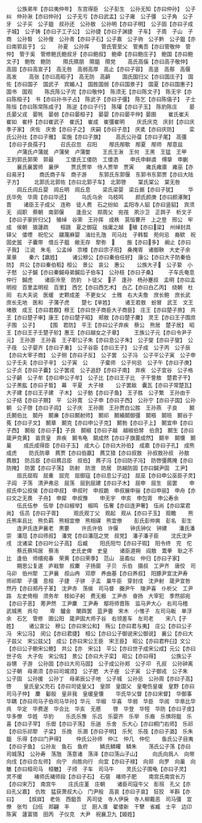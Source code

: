 <!-- { "loadSidebar": true } -->
　　公族弟年【亦曰夷仲年】　东宫得臣　公子彭生　公孙无知【亦曰仲孙】　公子纠　仲孙湫【亦曰仲孙】　公子无亏【亦曰武孟】公子雍　公子彊　公子角　公子牙　公子买　公子鉏　叔孙还　公孙敖　公孙明【亦曰子明】　公子固【亦曰子成　子城】　公子铸【亦曰子工子公】　公孙捷【亦曰子渊捷　子车】　子周　子山　子商　公孙晳　公孙傁　公孙青【亦曰子石】公子嘉　公子驹　公子黔　公子鉏【亦曰南郭且于】　公
　　孙夏　公孙挥
　　管氏管至父　管夷吾【亦曰管敬仲　管仲】　管于奚　管修鲍氏鲍叔牙【亦曰鲍叔】　鲍牵【亦曰鲍庄子】　鲍国【亦曰鲍文子】　鲍牧　鲍防
　　隰氏隰朋　隰鉏　隰党
　　高氏高傒【亦曰高子敬仲】　高固【亦曰高宣子】　高无咎　高弱高厚　高止【亦曰子容】　高竖　高酀　高偃　高发
　　高张【亦曰高昭子】　高无防　高齮
　　国氏国归父【亦曰国庄子】　国佐【亦曰国子　国武子　宾媚人】　国胜国弱【亦曰国景子】　国夏【亦曰国惠子】　国书　国观
　　陈氏陈公子完【亦曰敬仲】　陈须无【亦曰陈文子】　陈无宇【亦曰陈桓子】　书【亦曰孙书子占】　陈武子【亦曰子彊】　陈乞【亦曰陈僖子】　子士　陈恒【亦曰陈常陈成子】　陈逆【亦曰子行】　陈瓘【亦曰子玉】　陈豹陈庄
　　晏氏晏父戎　晏牦　晏弱【亦曰晏桓子】　晏婴【亦曰晏平仲】晏圉
　　崔氏崔夭　崔如　崔杼【亦曰崔武子　崔氏】　崔成　崔彊崔明
　　庆氏庆克　庆封【亦曰庆季子家】　庆佐　庆舍【亦曰子之】　庆嗣【亦曰子息】　庆奊【亦曰庆防】
　　栾氏公孙灶【亦曰子雅】　栾施【亦曰子旗】
　　高氏公孙虿【亦曰子尾】　高彊【亦曰子良孺子】
　　召氏召忽　召阳
　　邴氏邴歜　邴夏　邴师　邴意兹
　　卢蒲氏卢蒲就　卢蒲癸　卢蒲嫳
　　王氏王湫　王何　王黑　王猛　王甲　王豹郭氏郭荣　郭最
　　工偻氏工偻防　工偻洒
　　申氏申鲜虞　傅挚　申蒯
　　襄氏襄罢师　襄伊
　　贾氏贾举　侍人贾举　贾寅
　　雍氏雍廪　雍巫【亦曰易牙】
　　商氏商子车　商子游
　　东郭氏东郭偃　东郭书东郭贾【亦曰大陆子方】
　　北郭氏北郭佐【亦曰北郭子车】　北郭啓
　　棠氏棠公　棠无咎
　　闾丘氏闾丘婴　闾丘明　闾丘息
　　梁氏梁婴　梁丘据【亦曰子犹】
　　华氏华免　华周【亦曰华还】
　　乌氏乌余　乌枝鸣
　　颜氏颜庚【亦曰颜涿聚】　晋
　　诸臣王子成父　连称　徒人费　石之纷如　孟阳寺人貂【亦曰竖貂】　宾须无　阎职　蔡朝　南郭偃
　　逢丑父　郑周父　宛茷　夙沙卫　正舆子　析文子【亦曰子家折归父】　殖绰　谷荣　王孙挥　成秩　莒恒曹开　上之登　邢公　牢成　侯朝　狼蘧疏
　　桓跳　夏之御寇　烛庸之越　殖【亦曰梁】　州绰封具　铎父　偻堙　祝佗父　鬷蔑麻婴　渻灶孔虺　司马灶　子韩晳　苑何忌　裔欵　祝固史嚚　子囊带　借丘子鉏　敝无存　犂弥　
　　施【亦曰多】　阚止【亦曰子我】　江说　朱毛　公孟绰　宗楼【亦曰宗子阳】　桑掩胥　诸御鞅　大史子余　莱章
　　秦六【嬴姓】
　　诸公穆公【亦曰秦伯任好】　康公【亦曰大子防秦伯防】　共公【亦曰秦伯稻】桓公　景公　哀公　惠公
　　公族大子　公子絷　小子憖　公子鍼【亦曰秦鍼母弟鍼后子伯车】　公孙枝【亦曰子桑】
　　子车氏奄息　仲行　鍼虎
　　诸臣泠至　防豹　卜徒父　子　逢孙　杨孙蹇叔　孟明【亦曰孟明视　百里孟明视　百里】　西乞【亦曰西乞术】　白乙【亦曰白乙丙】　绕朝　杜囘　右大夫说　医缓　史颗成差　不更女父　士雃　右大夫詹　庶长鲍　庶长武　庶长无地　医和　子蒲子虎
　　楚七【芈姓】
　　诸王若敖　蚡冒　武王　文王　堵敖　成王【亦曰君頵】穆王【亦曰世子商臣大子商臣】　庄王【亦曰楚子旅】　共王【亦曰楚子审】康王【亦曰楚子昭】　郏敖【亦曰楚子麇】　灵王【亦曰王子围庶子围　公子】
　　【围　君防】　平王【亦曰公子弃疾　蔡公　熊居　楚子居】　昭王【亦曰王子壬楚子轸】惠王【亦曰越女之子章】
　　王族公子元【亦曰令尹子元】　王孙游　王孙喜　王子职公子朱【亦曰息公子朱】　公子燮【亦曰子燮】　公子茷　公子婴齐【亦曰子重】　公子谷臣【亦曰王子】　公子成　公子丙　公子辰【亦曰大宰子商】　公子侧【亦曰子反】　公子罢　公子冯　公子平公子寅　公子申　公子壬夫【亦曰子辛】　公子寅　公
　　子槖师　公子何忌　公子午【亦曰子庚】　公子贞【亦曰子囊】公子罢戎　公子追舒【亦曰子南】　弃疾　公子宜谷　公子格　公子齮　公子牟【亦曰申公子牟】　公子比【亦曰王子比　子干訾敖　楚君子干】　公子黒肱【亦曰子晳】　幕　平夏　大子禄
　　公子罢敌　囊瓦【亦曰子常楚瓦】　大子建【亦曰王子建　子木】　公子鲂【亦曰子鱼】　王子胜　公子繁　王孙由于　公子结【亦曰子期】　平　公孙寛　公子申【亦曰子西】　公孙宁【亦曰子国】公孙朝　公子啓【亦曰子闾】　公子庆　王孙圉　王孙贾白公胜　王孙燕　子良
　　鬭氏鬭伯比　鬬丹　鬭亷【亦曰鬭射师】　鬭祁　鬭緍鬬御彊　鬬梧　鬬班　鬭谷于菟【亦曰子文】　鬭章　鬭克【亦曰申公子克】　鬭勃【亦曰子上】　鬭宜申【亦曰子西】　鬭般【亦曰子】子良　鬬椒【亦曰子越　越椒伯棼　伯贲】　鬭生【亦曰箴尹克黄】　苗贲皇　弃疾　鬭韦龟　鬬成然【亦曰子旗蔓成然】　鬬辛　鬬懐　鬭巢
　　成氏成得臣【亦曰子玉】　成大心【亦曰大孙伯】　成嘉【亦曰子孔】　成熊　成虎
　　防氏防章　蔿贾【亦曰伯嬴】　蔿艾猎【亦曰叔敖　孙叔敖孙叔　孙敖　蔿敖】　防吕臣【亦曰蔿吕臣　叔伯】　蔿子冯【亦曰防子冯】　防啓彊蔿掩【亦曰防掩】　防罢【亦曰子荡】　防射　防泄　防居　防越防固【亦曰鍼尹固　工尹】
　　屈氏屈瑕　屈重　屈完　屈御寇【亦曰息公子边】　屈巫【亦曰申公巫臣子灵】　子阎　子荡　清尹弗忌　屈荡　屈到屈建【亦曰子木】　屈申　屈生　屈罢
　　申叔氏申公叔侯【亦曰申叔】　申叔时　申叔跪　申叔展申骊【亦曰申丽】　申舟【亦曰文之无畏　子舟】　申犀　申叔豫
　　申无宇　申亥　申包胥　申公寿余
　　伍氏伍参　伍举【亦曰椒举】　椒鸣　伍奢【亦曰连尹奢】　伍尚【亦曰棠君尚】　伍员【亦曰子胥】
　　观氏观丁父　观起　观从【亦曰子玉】　观瞻
　　熊氏熊率且比　熊负羁　熊相宜僚　熊相禖　熊宜僚
　　彭氏彭仲爽　彭名　彭生
　　连尹氏连尹襄老　黒要
　　许氏许伯　许偃
　　钟氏钟仪　钟建
　　潘氏潘崇　潘尫【亦曰师叔】　潘党【亦曰潘尫之党　叔党】　潘子潘子臣
　　沈氏沈尹戌　沈诸梁【亦曰叶公子高】　后臧
　　阳氏阳匄【亦曰子瑕】　阳令终　完　佗
　　蔡氏蔡鸠居　蔡洧
　　史氏史俾　史皇
　　诸臣道朔　阎敖　鬻拳　耿之不比　逢伯　师缙宛春　荣黄【亦曰荣季】　范山　巫矞似　仲归【亦曰子家】
　　期思公复遂　庐戢黎　叔麇　子扬窗　子贝　乐伯　摄叔　工尹齐　唐佼　司马卯　伯州犂　工尹襄　叔山冉　邓廖　养由基【亦曰养叔】　阳豚尹宜沈尹寿　师祁犂　子彊　息桓　子捷　子骈　子盂　巢牛臣　穿封戌　沈尹射　箴尹宜咎　然丹【亦曰郑丹子革】　沈尹赤　荡侯　司马督　嚻尹午　陵尹喜　仆析父　工尹路　左史倚相　须务牟　枝如子躬　费无极　工尹赤　奋扬　大宰犯　季然郤宛【亦曰子恶】　莠尹然　工尹麇　工尹寿　鄢将师晋陈　监马尹大心　右司马稽　武城黑　呉句
　　卑　鑪金　闉舆罢　蓝尹亹　宋木　小惟子　左司马眅　单浮余　石乞　管修　圉公阳　箴尹固大师子谷　右领差车　左司老
　　宋八【子姓】
　　诸公宣公　穆公【亦曰宋公和】　殇公【亦曰君与夷】　庄公【亦曰公子冯　宋公冯】　闵公【亦曰君捷】　桓公【亦曰公子御说宋公御说】　襄公【亦曰大子兹父　宋公兹父】　成公【亦曰宋公王臣　宋王臣】　昭公【亦曰君杵臼】文公【亦曰公子鲍宋公鲍】　共公【亦　宋公】　平公【亦曰世子成宋公成】元公【亦曰世子佐　大子佐　宋公佐】　景公【亦曰大子栾】　昭公【亦曰得】
　　公族公子谷甥　子游　公孙固【亦曰大司马固】　公子成公孙郑　公子卭　孔叔　公孙钟离　公子朝　母弟须【亦曰司城须】　公子肥　大子痤　公子寅　公子御戎　公子朱　公子固　公孙援　公孙丁　母弟辰公子地　公子城　公孙忌　公孙周【亦曰子高】　啓
　　皇氏皇父充石【亦曰司徒皇父】　皇郧　皇国父　皇奄伤皇瑗　皇野【亦曰司马子仲】　麇　酁般　皇非我　皇缓皇懐
　　华氏华父督【亦曰宋督】　华御事　华耦【亦曰司马子伯司马华孙】华元　华椒　华喜　华弱　华臣　华阅　华臯比华呉　华定　华费遂　华合比　华亥　无慼
　　啓　华登　华牼　华防【亦曰子皮】　华多僚　华姓　华豹
　　乐氏乐豫　乐吕　乐婴齐　乐举　乐裔　乐惧将鉏　乐喜【亦曰子罕】　乐辔【亦曰子荡】　乐遄　乐舍　乐大心【亦曰桐门右师】　乐祁【亦曰乐祁犂　子梁】　乐挽　乐溷【亦曰子明】　乐髠　乐茷【亦曰子潞】　乐朱鉏　乐得【亦曰门尹得】
　　仲氏公孙师　仲江　仲几　仲佗
　　鱼氏公子目夷【亦曰子鱼】　公孙友　鱼石　鱼府
　　鳞氏鳞矔　鳞朱
　　荡氏公子荡【亦曰司城荡】　公孙寿　荡虺　荡意诸　荡泽【亦曰荡山子山】
　　向氏向爲人　向带　向戌【亦曰合左师】　向宁　向胜向行　向宜【亦曰子禄】　向郑　向罗　向巢　向魋【亦曰桓司马　桓魋】　子颀　子车　司马牛
　　灵氏公子围龟【亦曰子灵】　灵不缓
　　褚师氏褚师段【亦曰子石】　石彄　褚师子肥
　　南宫氏南宫长万【亦曰宋万】　南宫牛
　　庄氏庄堇　庄朝
　　诸臣司寇牛父　耏班　孔父【亦曰孔父嘉】　仇牧　猛获萧叔大心　门尹般　高哀【亦曰子哀】　狂狡　羊斟【亦曰】
　　【叔牂】　老佐　西鉏吾　芮司徒　寺人伊戾　寺人柳戴恶　司马彊　宜僚　张匄　臼任　郑翩　丰
　　愆　厨人濮　翟偻新　干犫　省臧　士平　边卬陈寅　蘧富猎　田丙　子仪克　大尹　祝襄卫九【姬姓】

